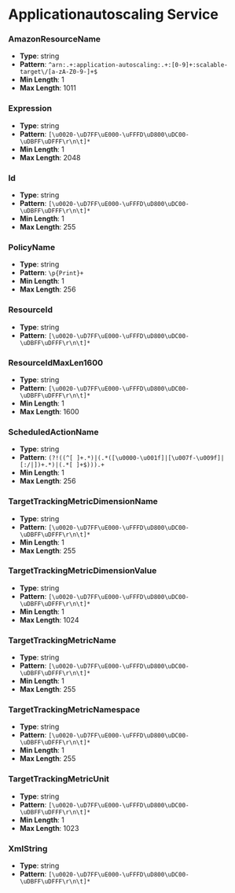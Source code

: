 # Applicationautoscaling Service

### AmazonResourceName
- **Type**: string
- **Pattern**: `^arn:.+:application-autoscaling:.+:[0-9]+:scalable-target\/[a-zA-Z0-9-]+$`
- **Min Length**: 1
- **Max Length**: 1011

### Expression
- **Type**: string
- **Pattern**: `[\u0020-\uD7FF\uE000-\uFFFD\uD800\uDC00-\uDBFF\uDFFF\r\n\t]*`
- **Min Length**: 1
- **Max Length**: 2048

### Id
- **Type**: string
- **Pattern**: `[\u0020-\uD7FF\uE000-\uFFFD\uD800\uDC00-\uDBFF\uDFFF\r\n\t]*`
- **Min Length**: 1
- **Max Length**: 255

### PolicyName
- **Type**: string
- **Pattern**: `\p{Print}+`
- **Min Length**: 1
- **Max Length**: 256

### ResourceId
- **Type**: string
- **Pattern**: `[\u0020-\uD7FF\uE000-\uFFFD\uD800\uDC00-\uDBFF\uDFFF\r\n\t]*`

### ResourceIdMaxLen1600
- **Type**: string
- **Pattern**: `[\u0020-\uD7FF\uE000-\uFFFD\uD800\uDC00-\uDBFF\uDFFF\r\n\t]*`
- **Min Length**: 1
- **Max Length**: 1600

### ScheduledActionName
- **Type**: string
- **Pattern**: `(?!((^[ ]+.*)|(.*([\u0000-\u001f]|[\u007f-\u009f]|[:/|])+.*)|(.*[ ]+$))).+`
- **Min Length**: 1
- **Max Length**: 256

### TargetTrackingMetricDimensionName
- **Type**: string
- **Pattern**: `[\u0020-\uD7FF\uE000-\uFFFD\uD800\uDC00-\uDBFF\uDFFF\r\n\t]*`
- **Min Length**: 1
- **Max Length**: 255

### TargetTrackingMetricDimensionValue
- **Type**: string
- **Pattern**: `[\u0020-\uD7FF\uE000-\uFFFD\uD800\uDC00-\uDBFF\uDFFF\r\n\t]*`
- **Min Length**: 1
- **Max Length**: 1024

### TargetTrackingMetricName
- **Type**: string
- **Pattern**: `[\u0020-\uD7FF\uE000-\uFFFD\uD800\uDC00-\uDBFF\uDFFF\r\n\t]*`
- **Min Length**: 1
- **Max Length**: 255

### TargetTrackingMetricNamespace
- **Type**: string
- **Pattern**: `[\u0020-\uD7FF\uE000-\uFFFD\uD800\uDC00-\uDBFF\uDFFF\r\n\t]*`
- **Min Length**: 1
- **Max Length**: 255

### TargetTrackingMetricUnit
- **Type**: string
- **Pattern**: `[\u0020-\uD7FF\uE000-\uFFFD\uD800\uDC00-\uDBFF\uDFFF\r\n\t]*`
- **Min Length**: 1
- **Max Length**: 1023

### XmlString
- **Type**: string
- **Pattern**: `[\u0020-\uD7FF\uE000-\uFFFD\uD800\uDC00-\uDBFF\uDFFF\r\n\t]*`

